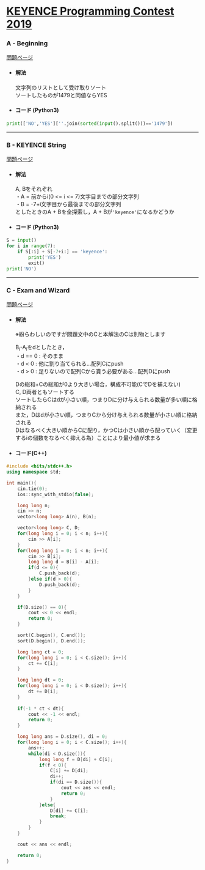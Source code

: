 # [KEYENCE Programming Contest 2019](https://atcoder.jp/contests/keyence2019)  
  
### A - Beginning  
[問題ページ](https://atcoder.jp/contests/keyence2019/tasks/keyence2019_a)  
- #### 解法  
    文字列のリストとして受け取りソート  
    ソートしたものが1479と同値ならYES  
  
- #### コード (Python3)  
```python
print(['NO','YES'][''.join(sorted(input().split()))=='1479'])
```
  
---
  
### B - KEYENCE String  
[問題ページ](https://atcoder.jp/contests/keyence2019/tasks/keyence2019_b)  
- #### 解法  
    A, Bをそれぞれ  
    ・A = 前からi(0 <= i <= 7)文字目までの部分文字列  
    ・B = -7+i文字目から最後までの部分文字列  
    としたときのA + Bを全探索し，A + Bが`'keyence'`になるかどうか  
  
- #### コード (Python3)  
```python
S = input()
for i in range(7):
    if S[:i] + S[-7+i:] == 'keyence':
        print('YES')
        exit()
print('NO')  
```
  
---
  
### C - Exam and Wizard  
[問題ページ](https://atcoder.jp/contests/keyence2019/tasks/keyence2019_c)  
- #### 解法  
    ※紛らわしいのですが問題文中のCと本解法のCは別物とします  
      
    B<sub>i</sub>-A<sub>i</sub>をdとしたとき，  
    ・d == 0 : そのまま  
    ・d < 0  : 他に割り当てられる...配列Cにpush  
    ・d > 0  : 足りないので配列Cから貰う必要がある...配列Dにpush  
      
    Dの総和+Cの総和が0より大きい場合，構成不可能(CでDを補えない)  
    C, D両者ともソートする  
    ソートしたらCはdが小さい順，つまりDに分け与えられる数量が多い順に格納される  
    また，Dはdが小さい順，つまりCから分け与えられる数量が小さい順に格納される  
    Dはなるべく大きい順からCに配り，かつCは小さい順から配っていく（変更するiの個数をなるべく抑える為）ことにより最小値が求まる  
  
- #### コード(C++)  
```cpp  
#include <bits/stdc++.h>
using namespace std;

int main(){
    cin.tie(0);
    ios::sync_with_stdio(false);

    long long n;
    cin >> n;
    vector<long long> A(n), B(n);

    vector<long long> C, D;
    for(long long i = 0; i < n; i++){
        cin >> A[i];
    }
    for(long long i = 0; i < n; i++){
        cin >> B[i];
        long long d = B[i] - A[i];
        if(d <= 0){
            C.push_back(d);
        }else if(d > 0){
            D.push_back(d);
        }
    }

    if(D.size() == 0){
        cout << 0 << endl;
        return 0;
    }

    sort(C.begin(), C.end());
    sort(D.begin(), D.end());

    long long ct = 0;
    for(long long i = 0; i < C.size(); i++){
        ct += C[i];
    }

    long long dt = 0;
    for(long long i = 0; i < D.size(); i++){
        dt += D[i];
    }
    
    if(-1 * ct < dt){
        cout << -1 << endl;
        return 0;
    }

    long long ans = D.size(), di = 0;
    for(long long i = 0; i < C.size(); i++){
        ans++;
        while(di < D.size()){
            long long f = D[di] + C[i];
            if(f < 0){
                C[i] += D[di];
                di++;
                if(di == D.size()){
                    cout << ans << endl;
                    return 0;
                }
            }else{
                D[di] += C[i];
                break;
            }
        }
    }

    cout << ans << endl;

    return 0;
}
```
  
